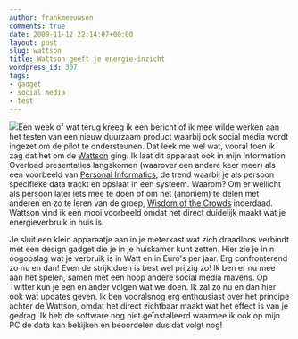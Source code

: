 ```yaml
---
author: frankmeeuwsen
comments: true
date: 2009-11-12 22:14:07+00:00
layout: post
slug: wattson
title: Wattson geeft je energie-inzicht
wordpress_id: 307
tags:
- gadget
- social media
- test
---
```


[![](http://www.ohgizmo.com/wp-content/uploads/2006/04/wattson.jpg)](http://www.ohgizmo.com/wp-content/uploads/2006/04/wattson.jpg)Een week of wat terug kreeg ik een bericht of ik mee wilde werken aan het testen van een nieuw duurzaam product waarbij ook social media wordt ingezet om de pilot te ondersteunen. Dat leek me wel wat, vooral toen ik zag dat het om de [Wattson](http://www.diykyoto.com) ging. Ik laat dit apparaat ook in mijn Information Overload presentaties langskomen (waarover een andere keer meer) als een voorbeeld van [Personal Informatics](http://www.psfk.com/2009/04/everyware-coming-to-a-gadget-near-you.html), de trend waarbij je als persoon specifieke data trackt en opslaat in een systeem. Waarom? Om er wellicht als persoon later iets mee te doen of om het (anoniem) te delen met anderen en zo te leren van de groep, [Wisdom of the Crowds](http://en.wikipedia.org/wiki/The%20Wisdom%20of%20Crowds) inderdaad. Wattson vind ik een mooi voorbeeld omdat het direct duidelijk maakt wat je energieverbruik in huis is.<!-- more -->

Je sluit een klein apparaatje aan in je meterkast wat zich draadloos verbindt met een design gadget die je in je huiskamer kunt zetten. Hier zie je in n oogopslag wat je verbruik is in Watt en in Euro's per jaar. Erg confronterend zo nu en dan! Even de strijk doen is best wel prijzig zo! Ik ben er nu mee aan het spelen, samen met een hoop andere social media mavens. Op Twitter kun je een en ander volgen wat we doen. Ik zal zo nu en dan hier ook wat updates geven. Ik ben vooralsnog erg enthousiast over het principe achter de Wattson, omdat het direct zichtbaar maakt wat het effect is van je gedrag. Ik heb de software nog niet geïnstalleerd waarmee ik ook op mijn PC de data kan bekijken en beoordelen dus dat volgt nog!

